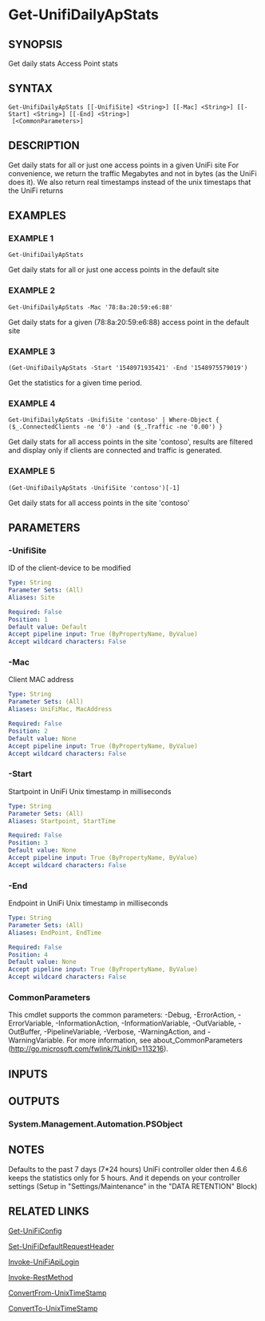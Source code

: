 ﻿---
external help file: UniFiTooling-help.xml
HelpVersion: 1.0.8
Locale: en-US
Module Guid: 7fff91a0-02eb-4df2-84d5-c7d3cd7f7a5d
Module Name: UniFiTooling
online version: https://github.com/Enatec/UniFiTooling/raw/master/docs/Get-UnifiDailyApStats.md
schema: 2.0.0
---

# Get-UnifiDailyApStats

## SYNOPSIS
Get daily stats Access Point stats

## SYNTAX

```
Get-UnifiDailyApStats [[-UnifiSite] <String>] [[-Mac] <String>] [[-Start] <String>] [[-End] <String>]
 [<CommonParameters>]
```

## DESCRIPTION
Get daily stats for all or just one access points in a given UniFi site
For convenience, we return the traffic Megabytes and not in bytes (as the UniFi does it).
We also return real timestamps instead of the unix timestaps that the UniFi returns

## EXAMPLES

### EXAMPLE 1
```
Get-UnifiDailyApStats
```

Get daily stats for all or just one access points in the default site

### EXAMPLE 2
```
Get-UnifiDailyApStats -Mac '78:8a:20:59:e6:88'
```

Get daily stats for a given (78:8a:20:59:e6:88) access point in the default site

### EXAMPLE 3
```
(Get-UnifiDailyApStats -Start '1548971935421' -End '1548975579019')
```

Get the statistics for a given time period.

### EXAMPLE 4
```
Get-UnifiDailyApStats -UnifiSite 'contoso' | Where-Object { ($_.ConnectedClients -ne '0') -and ($_.Traffic -ne '0.00') }
```

Get daily stats for all access points in the site 'contoso', results are filtered and display only if clients are connected and traffic is generated.

### EXAMPLE 5
```
(Get-UnifiDailyApStats -UnifiSite 'contoso')[-1]
```

Get daily stats for all access points in the site 'contoso'

## PARAMETERS

### -UnifiSite
ID of the client-device to be modified

```yaml
Type: String
Parameter Sets: (All)
Aliases: Site

Required: False
Position: 1
Default value: Default
Accept pipeline input: True (ByPropertyName, ByValue)
Accept wildcard characters: False
```

### -Mac
Client MAC address

```yaml
Type: String
Parameter Sets: (All)
Aliases: UniFiMac, MacAddress

Required: False
Position: 2
Default value: None
Accept pipeline input: True (ByPropertyName, ByValue)
Accept wildcard characters: False
```

### -Start
Startpoint in UniFi Unix timestamp in milliseconds

```yaml
Type: String
Parameter Sets: (All)
Aliases: Startpoint, StartTime

Required: False
Position: 3
Default value: None
Accept pipeline input: True (ByPropertyName, ByValue)
Accept wildcard characters: False
```

### -End
Endpoint in UniFi Unix timestamp in milliseconds

```yaml
Type: String
Parameter Sets: (All)
Aliases: EndPoint, EndTime

Required: False
Position: 4
Default value: None
Accept pipeline input: True (ByPropertyName, ByValue)
Accept wildcard characters: False
```

### CommonParameters
This cmdlet supports the common parameters: -Debug, -ErrorAction, -ErrorVariable, -InformationAction, -InformationVariable, -OutVariable, -OutBuffer, -PipelineVariable, -Verbose, -WarningAction, and -WarningVariable.
For more information, see about_CommonParameters (http://go.microsoft.com/fwlink/?LinkID=113216).

## INPUTS

## OUTPUTS

### System.Management.Automation.PSObject
## NOTES
Defaults to the past 7 days (7*24 hours)
UniFi controller older then 4.6.6 keeps the statistics only for 5 hours.
And it depends on your controller settings (Setup in "Settings/Maintenance" in the "DATA RETENTION" Block)

## RELATED LINKS

[Get-UniFiConfig]()

[Set-UniFiDefaultRequestHeader]()

[Invoke-UniFiApiLogin]()

[Invoke-RestMethod]()

[ConvertFrom-UnixTimeStamp]()

[ConvertTo-UnixTimeStamp]()

